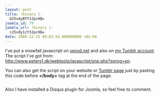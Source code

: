 ```yaml
---
layout: post
title: !binary |-
  U25vdyBTY3JpcHQ=
joomla_id: 79
joomla_url: !binary |-
  c25vdy1zY3JpcHQ=
date: 2009-12-15 09:03:54.000000000 +02:00
---
```

<p>I've put a snowfall javascript on <a href="http://oprod.net">oprod.net</a> and also on <a href="http://otzy.tumblr.com/">my Tumblr account</a>. The script I've got from: <a href="http://www.peters1.dk/webtools/javascript/sne.php?sprog=en" target="_blank">http://www.peters1.dk/webtools/javascript/sne.php?sprog=en</a>.</p>
<p>You can also get the script on your website or <a href="http://oprod.net/index.php/news/4-blog/95-falling-snow-flakes-on-tumblr-page" title="tumblr snow script">Tumblr page</a> just by pasting this code before <strong>&lt;/body&gt;</strong> tag at the end of the page.</p>
<p>
<pre><code><script type="text/javascript" src="http://oprod.net/scripts/snow.js"></script></code></pre>
</p>
<p>Also I have installed a Disqus plugin for Joomla, so feel free to comment.</p>
